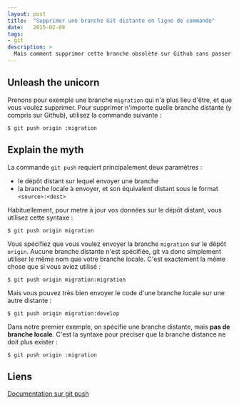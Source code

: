 ```yaml
---
layout: post
title:  "Supprimer une branche Git distante en ligne de commande"
date:   2015-02-09
tags:
- git
description: >
  Mais comment supprimer cette branche obsolète sur Github sans passer par l'interface graphique ?
---
```


## Unleash the unicorn

Prenons pour exemple une branche `migration` qui n'a plus lieu d'être, et que vous voulez supprimer.
Pour supprimer n'importe quelle branche distante (y compris sur Github), utilisez la commande suivante :

    $ git push origin :migration

## Explain the myth

La commande `git push` requiert principalement deux paramètres :

- le dépôt distant sur lequel envoyer une branche
- la branche locale à envoyer, et son équivalent distant sous le format `<source>:<dest>`

Habituellement, pour metre à jour vos données sur le dépôt distant, vous utilisez cette syntaxe :

    $ git push origin migration

Vous spécifiez que vous voulez envoyer la branche `migration` sur le dépôt `origin`. Aucune branche distante n'est spécifiée, git va donc simplement utiliser le même nom que votre branche locale. C'est exactement la même chose que si vous aviez utilisé :

    $ git push origin migration:migration

Mais vous pouvez très bien envoyer le code d'une branche locale sur une autre distante :

    $ git push origin migration:develop

Dans notre premier exemple, on spécifie une branche distante, mais **pas de branche locale**. C'est la syntaxe pour préciser que la branche distance ne doit plus exister :

    $ git push origin :migration

## Liens
[Documentation sur git push](http://git-scm.com/docs/git-push)